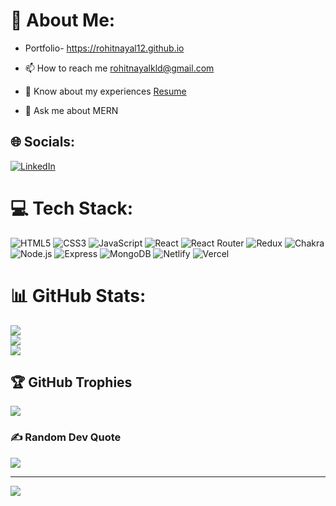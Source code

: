 # 💫 About Me:

- Portfolio- https://rohitnayal12.github.io

- 📫 How to reach me rohitnayalkld@gmail.com 

- 📄 Know about my experiences [Resume](https://drive.google.com/file/d/1ArJNmEthfCLC2-YLY0Rlb5tBLEfwSQDk/view?usp=sharing)

-  💬 Ask me about MERN

 

## 🌐 Socials:
[![LinkedIn](https://img.shields.io/badge/LinkedIn-%230077B5.svg?logo=linkedin&logoColor=white)](https://www.linkedin.com/in/rohit-nayal-7810871ab) 

# 💻 Tech Stack:
![HTML5](https://img.shields.io/badge/html5-%23E34F26.svg?style=for-the-badge&logo=html5&logoColor=white)  ![CSS3](https://img.shields.io/badge/css3-%231572B6.svg?style=for-the-badge&logo=css3&logoColor=white) ![JavaScript](https://img.shields.io/badge/javascript-%23323330.svg?style=for-the-badge&logo=javascript&logoColor=%23F7DF1E)    ![React](https://img.shields.io/badge/react-%2320232a.svg?style=for-the-badge&logo=react&logoColor=%2361DAFB) ![React Router](https://img.shields.io/badge/React_Router-CA4245?style=for-the-badge&logo=react-router&logoColor=white) ![Redux](https://img.shields.io/badge/redux-%23593d88.svg?style=for-the-badge&logo=redux&logoColor=white)  ![Chakra](https://img.shields.io/badge/chakra-%234ED1C5.svg?style=for-the-badge&logo=chakraui&logoColor=white) ![Node.js](https://img.shields.io/badge/Node.js-%2320232a.svg?style=for-the-badge&logo=node.js&logoColor=%2361DAFB) ![Express](https://img.shields.io/badge/Express-%2320232a.svg?style=for-the-badge&logo=express&logoColor=%2361DAFB) ![MongoDB](https://img.shields.io/badge/MongoDB-%2320232a.svg?style=for-the-badge&logo=mongodb&logoColor=%2361DAFB) ![Netlify](https://img.shields.io/badge/netlify-%23000000.svg?style=for-the-badge&logo=netlify&logoColor=#00C7B7) ![Vercel](https://img.shields.io/badge/vercel-%23000000.svg?style=for-the-badge&logo=vercel&logoColor=white) 
# 📊 GitHub Stats:
![](https://github-readme-stats.vercel.app/api?username=rohitnayal12&theme=react&hide_border=false&include_all_commits=true&count_private=true)<br/>
![](https://github-readme-streak-stats.herokuapp.com/?user=rohitnayal12&theme=react&hide_border=false)<br/>
![](https://github-readme-stats.vercel.app/api/top-langs/?username=rohitnayal12&theme=react&hide_border=false&include_all_commits=true&count_private=true&layout=compact)

## 🏆 GitHub Trophies
![](https://github-profile-trophy.vercel.app/?username=rohitnayal12&theme=dark_dimmed&no-frame=false&no-bg=true&margin-w=4)

### ✍️ Random Dev Quote
![](https://quotes-github-readme.vercel.app/api?type=vetical&theme=radical)

---
[![](https://visitcount.itsvg.in/api?id=rohitnayal12&icon=0&color=1)](https://visitcount.itsvg.in)

<!-- Proudly created with GPRM ( https://gprm.itsvg.in ) -->

